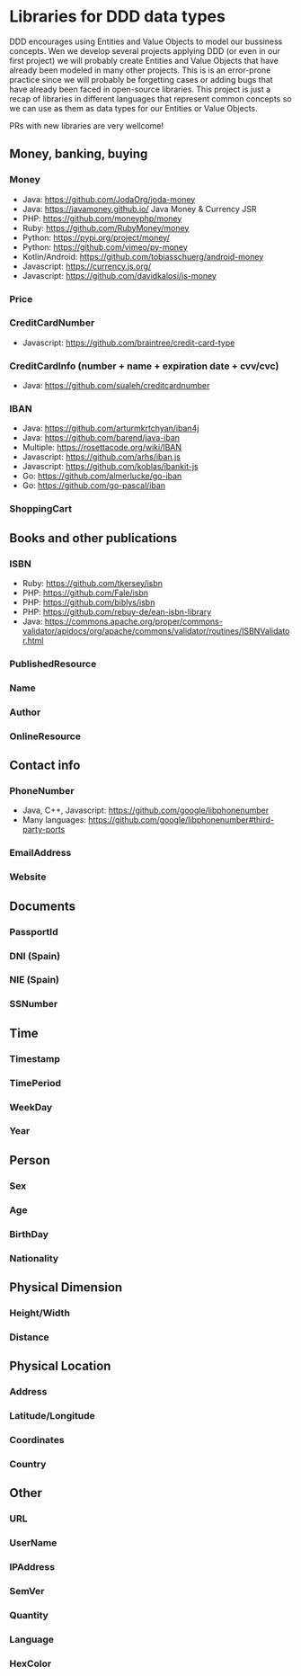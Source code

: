 # Libraries for DDD data types
DDD encourages using Entities and Value Objects to model our bussiness concepts. Wen we develop several projects applying DDD (or even in our first project) we will probably create Entities and Value Objects that have already been  modeled in many other projects. This is is an error-prone practice since we will probably be forgetting cases or adding bugs that have already been faced in open-source libraries. This project is just a recap of libraries in different languages that represent common concepts so we can use as them  as data types for our Entities or Value Objects.

PRs with new libraries are very wellcome!

## Money, banking, buying

### Money
 - Java: https://github.com/JodaOrg/joda-money
 - Java: https://javamoney.github.io/  Java Money & Currency JSR
 - PHP: https://github.com/moneyphp/money
 - Ruby: https://github.com/RubyMoney/money 
 - Python: https://pypi.org/project/money/ 
 - Python: https://github.com/vimeo/py-money 
 - Kotlin/Android: https://github.com/tobiasschuerg/android-money
 - Javascript: https://currency.js.org/
 - Javascript: https://github.com/davidkalosi/js-money

### Price

### CreditCardNumber
  - Javascript: https://github.com/braintree/credit-card-type

### CreditCardInfo (number + name + expiration date + cvv/cvc)
  - Java: https://github.com/sualeh/creditcardnumber

### IBAN
  - Java: https://github.com/arturmkrtchyan/iban4j
  - Java: https://github.com/barend/java-iban
  - Multiple: https://rosettacode.org/wiki/IBAN
  - Javascript: https://github.com/arhs/iban.js
  - Javascript: https://github.com/koblas/ibankit-js
  - Go: https://github.com/almerlucke/go-iban
  - Go: https://github.com/go-pascal/iban

### ShoppingCart

## Books and other publications

### ISBN
  - Ruby: https://github.com/tkersey/isbn
  - PHP: https://github.com/Fale/isbn
  - PHP: https://github.com/biblys/isbn
  - PHP: https://github.com/rebuy-de/ean-isbn-library
  - Java: https://commons.apache.org/proper/commons-validator/apidocs/org/apache/commons/validator/routines/ISBNValidator.html

### PublishedResource

### Name

### Author

### OnlineResource


## Contact info

### PhoneNumber
 - Java, C++, Javascript: https://github.com/google/libphonenumber
 - Many languages: https://github.com/google/libphonenumber#third-party-ports

### EmailAddress

### Website


## Documents

### PassportId

### DNI (Spain)

### NIE (Spain)

### SSNumber

## Time

### Timestamp

### TimePeriod

### WeekDay

### Year


## Person

### Sex

### Age

### BirthDay

### Nationality



## Physical Dimension

### Height/Width

### Distance



## Physical Location

### Address

### Latitude/Longitude

### Coordinates

### Country


## Other

### URL

### UserName

### IPAddress

### SemVer

### Quantity

### Language

### HexColor


